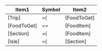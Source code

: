 | Item1       | Symbol | Item2       |
| ----------- | ------ | ----------- |
| [Trip]      | ={     | [FoodToGet] |
| [FoodToGet] | ==     | [FoodItem]  |
| [Section]   | ={     | [FoodItem]  |
| [Isle]      | ={     | [Section]   |
